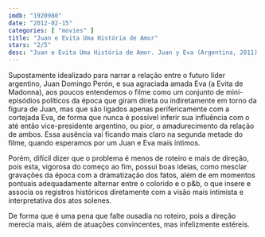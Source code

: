 ```yaml
---
imdb: "1920980"
date: "2012-02-15"
categories: [ "movies" ]
title: "Juan e Evita Uma História de Amor"
stars: "2/5"
desc: "Juan e Evita Uma História de Amor. Juan y Eva (Argentina, 2011). Dirigido por Paula de Luque. Escrito por Paula de Luque. Com Osmar Núñez, Julieta Díaz, Alfredo Casero, Fernán Mirás, Sergio Boris, María Ucedo, Alberto Ajaka, Lorena Vega, Fabián Arenillas."
---
```

Supostamente idealizado para narrar a relação entre o futuro líder argentino, Juan Domingo Perón, e sua agraciada amada Eva (a Evita de Madonna), aos poucos entendemos o filme como um conjunto de mini-episódios políticos da época que giram direta ou indiretamente em torno da figura de Juan, mas que são ligados apenas perifericamente com a cortejada Eva, de forma que nunca é possível inferir sua influência com o até então vice-presidente argentino, ou pior, o amadurecimento da relação de ambos. Essa ausência vai ficando mais claro na segunda metade do filme, quando esperamos por um Juan e Eva mais íntimos.

Porém, difícil dizer que o problema é menos de roteiro e mais de direção, pois esta, vigorosa do começo ao fim, possui boas ideias, como mesclar gravações da época com a dramatização dos fatos, além de em momentos pontuais adequadamente alternar entre o colorido e o p&b, o que insere e associa os registros históricos diretamente com a visão mais intimista e interpretativa dos atos solenes.

De forma que é uma pena que falte ousadia no roteiro, pois a direção merecia mais, além de atuações convincentes, mas infelizmente estéreis.

